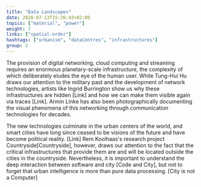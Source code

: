 ```yaml
---
title: "Data Landscapes"
date: 2020-07-13T15:26:43+02:00
topics: ["material", "power"]
weight: 7
links: ["spatial-order"]
hashtags: ["urbanism", "dataCentres", "infrastructures"]
group: 2
---
```


The provision of digital networking, cloud computing and streaming requires an enormous planetary-scale infrastructure, the complexity of which deliberately eludes the eye of the human user. While Tung-Hui Hu draws our attention to the military past and the development of network technologies, artists like Ingrid Burrington show us why these infrastructures are hidden [Link] and how we can make them visible again via traces [Link]. Armin Linke has also been photographically documenting the visual phenomena of this networking through communication technologies for decades.

The new technologies culminate in the urban centers of the world, and smart cities have long since ceased to be visions of the future and have become political reality. [Link] Rem Koolhaas's research project Countryside[Countryside], however, draws our attention to the fact that the critical infrastructures that provide them are and will be located outside the cities in the countryside. Nevertheless, it is important to understand the deep interaction between software and city [Code and City], but not to forget that urban intelligence is more than pure data processing. [City is not a Computer]